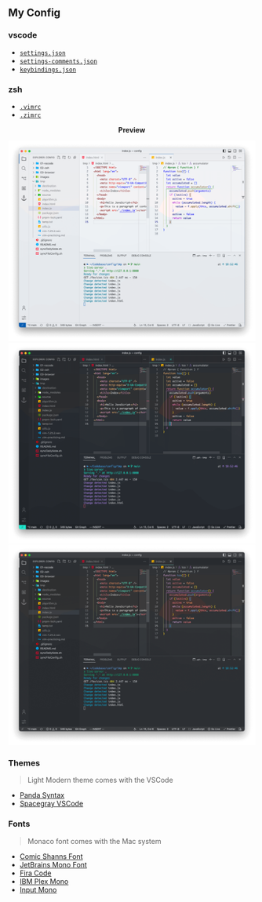 ## My Config

### vscode

- [`settings.json`](./01-vscode/settings.json)
- [`settings-comments.json`](./01-vscode/settings-comments.json)
- [`keybindings.json`](./01-vscode/keybindings.json)

### zsh

- [`.vimrc`](./02-zsh/.vimrc)
- [`.zimrc`](./02-zsh/.zimrc)

<p align="center"><b>Preview</b></p>

<p align="center">
<img src="./images/theme-LightModern.png">
<img src="./images/theme-PandaSyntax2.png">
<img src="./images/theme-SpacegrayEightiesDark.png">
</p>

### Themes

> Light Modern theme comes with the VSCode

- [Panda Syntax](https://github.com/tinkertrain/panda-syntax-vscode)
- [Spacegray VSCode](https://github.com/mihai-vlc/spacegray-vscode)

### Fonts

> Monaco font comes with the Mac system

- [Comic Shanns Font](https://github.com/shannpersand/comic-shanns)
- [JetBrains Mono Font](https://github.com/JetBrains/JetBrainsMono)
- [Fira Code](https://github.com/tonsky/FiraCode)
- [IBM Plex Mono](https://github.com/IBM/plex)
- [Input Mono](https://input.djr.com/)
